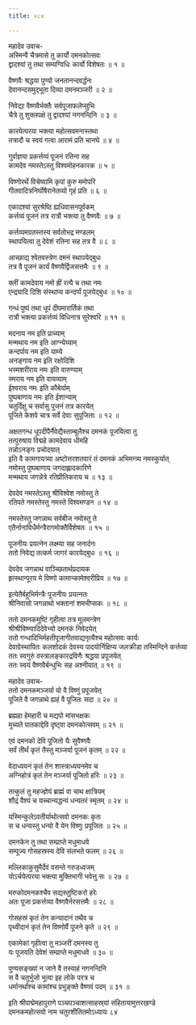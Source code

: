 ```yaml
---
title: ०८४

---
```

महादेव उवाच-  
अस्मिन्वै चैत्रमासे तु कार्यो दमनकोत्सवः  
द्वादश्यां तु तथा सम्यग्विधिः कार्यो विशेषतः ॥ १ ॥


वैष्णवैः श्रद्धया पुण्यो जनतानन्दवर्द्धनः  
देवानन्दसमुद्भूता दिव्या दमनमञ्जरी ॥ २ ॥


निवेद्या वैष्णवैर्भक्तैः सर्वपूजाफलेप्सुभिः  
चैत्रे तु शुक्लपक्षे तु द्वादश्यां नगनन्दिनि ॥ ३ ॥


कारयेत्परया भक्त्या महोत्सवमनास्तथा  
तत्रादौ च स्वयं गत्वा आरामं प्रति चानघे ॥ ४ ॥


गुर्वाज्ञया प्रकर्त्तव्यं पूजनं रतिना सह  
कामदेव नमस्तेऽस्तु विश्वमोहनकारक ॥ ५ ॥


विष्णोरर्थे विचेष्यामि कृपां कुरु ममोपरि  
गीतवादित्रनिर्घोषैरानेतव्यो गृहं प्रति ॥ ६ ॥


एकादश्यां सुरश्रेष्ठि ह्यधिवासनपूर्वकम्  
कर्त्तव्यं पूजनं तत्र रात्रौ भक्त्या तु वैष्णवैः ॥ ७ ॥


कर्त्तव्यमग्रतस्तस्य सर्वतोभद्र मण्डलम्  
स्थापयित्वा तु देवेशं रतिना सह तत्र वै ॥ ८ ॥


आच्छाद्य श्वेतवस्त्रेण दमनं स्थापयेद्बुधः  
तत्र वै पूजनं कार्यं वैष्णवैर्द्विजसत्तमैः ॥ ९ ॥


क्लीं कामदेवाय नमो ह्रीं रत्यै च तथा नमः  
एन्द्र्यादि दिशि संस्थाप्य कन्दर्प्पं पूजयेद्बुधः ॥ १० ॥


गन्धं पुष्पं तथा धूपं दीपमारार्तिकं तथा  
रात्रौ भक्त्या प्रकर्त्तव्यं विधिनात्र सुरेश्वरि ॥ ११ ॥


मदनाय नम इति प्राच्याम्  
मन्मथाय नम इति आग्न्येय्याम्  
कन्दर्पाय नम इति याम्ये  
अनङ्गाय नम इति रक्षोदिशि  
भस्मशरीराय नमः इति वारुण्याम्  
स्मराय नम इति वायव्याम्  
ईश्वराय नमः इति कौबेर्याम्  
पुष्पबाणाय नमः इति ईशान्याम्  
चतुर्दिक्षु च सर्वासु पूजनं तत्र कारयेत्  
पूजिते केशवे चात्र सर्वे देवाः सुपूजिताः ॥ १२ ॥


अक्षतगन्ध धूपदीपैर्नैवेद्यैस्ताम्बूलैश्च दमनकं पूजयित्वा तु  
तत्पुरुषाय विद्महे कामदेवाय धीमहि  
तन्नोऽनङ्गः प्रचोदयात्  
इति वै कामगायत्र्या अष्टोत्तरशतवारं तं दमनकं अभिमन्त्र्य नमस्कुर्यात्  
नमोस्तु पुष्पबाणाय जगदाह्लादकारिणे  
मन्मथाय जगन्नेत्रे रतिप्रीतिकराय च ॥ १३ ॥


देवदेव नमस्तेऽस्तु श्रीविश्वेश नमोस्तु ते  
रतिपते नमस्तेस्तु नमस्ते विश्वमण्डन ॥ १४ ॥


नमस्तेस्तु जगन्नाथ सर्वबीज नमोस्तु ते  
एतैर्नानाविधैर्मन्त्रैरागमोक्तैर्विशेषतः ॥ १५ ॥


पूजनीयः प्रयत्नेन लक्ष्म्या सह जनार्दनः  
ततो निवेद्य तत्कर्म जागरं कारयेद्बुधः ॥ १६ ॥


देवदेव जगन्नाथ वाञ्च्छितार्थप्रदायक  
हृत्स्थान्पूरय मे विष्णो कामान्कामेश्वरीप्रिय ॥ १७ ॥


इत्येतैर्बहुभिर्मन्त्रैः पूजनीयः प्रयत्नतः  
श्रीनिवासो जगन्नाथो भक्तानां शमभीप्सकः ॥ १८ ॥


ततो दमनकमुष्टिं गृहीत्वा तत्र मूलमन्त्रेण  
श्रीश्रीविष्ण्वादिदेवेभ्यो दमनकं निवेदयेत्  
ततो गन्धादिभिर्महतीपूजागीतवाद्यनृत्यैश्च महोत्सवः कार्यः  
देवाग्रेस्थापितः कलशोदकं देवस्य पादयोर्निक्षिप्य जलक्रीडा तस्मिन्दिने कर्त्तव्या  
ततः स्वगुरुं वस्त्रालङ्कारद्रविणैः श्रद्धया प्रपूजयेत्  
ततः स्वयं वैष्णवैर्बन्धुभिः सह अश्नीयात् ॥ १९ ॥


महादेव उवाच-  
ततो दमनकमञ्जर्या यो वै विष्णुं प्रपूजयेत्  
पूजिते वै जगन्नाथे ह्यहं वै पूजितः सदा ॥ २० ॥


ब्रह्महा हेमहारी च मद्यपो मांसभक्षकः  
मुच्यते पातकाद्देवि दृष्ट्वा दमनकोत्सवम् ॥ २१ ॥


एवं दमनको देवि पूजितो यैः सुवैष्णवैः  
सर्वं तीर्थं कृतं तैस्तु मञ्जर्या पूजनं कृतम् ॥ २२ ॥


वेदाध्ययनं कृतं तेन शास्त्राध्ययनमेव च  
अग्निहोत्रं कृतं तेन मञ्जर्या पूजितो हरिः ॥ २३ ॥


तत्कुलं तु महज्ज्ञेयं ब्राह्मं वा चाथ क्षात्रियम्  
शौद्रं वैश्यं च यच्चान्यद्धन्यं धन्यतरं स्मृतम् ॥ २४ ॥


यस्मिन्कुलेऽवतीर्याथोत्सवो दमनकः कृतः  
स च धन्यस्तु धन्यो वै येन विष्णुः प्रपूजितः ॥ २५ ॥


दमनकेन तु तथा सम्प्राप्ते मधुमाधवे  
सम्पूज्य गोसहस्रस्य देवि संलभते फलम् ॥ २६ ॥


मल्लिकाकुसुमैर्देवं वसन्ते गरुडध्वजम्  
योऽर्चयेत्परया भक्त्या मुक्तिभागी भवेत्तु सः ॥ २७ ॥


मरुकोदमनकश्चैव सद्यस्तुष्टिकरो हरेः  
अतः पूजा प्रकर्त्तव्या वैष्णवैर्नरसत्तमैः ॥ २८ ॥


गोसहस्रं कृतं तेन कन्यादानं तथैव च  
पृथ्वीदानं कृतं तेन विष्णोर्वै पूजने कृते ॥ २९ ॥


एकामेकां गृहीत्वा तु मञ्जरीं दमनस्य तु  
यः पूजयति देवेशं सम्प्राप्ते मधुमाधवे ॥ ३० ॥


पुण्यसङ्ख्यां न जाने वै तस्याहं नगनन्दिनि  
स वै चतुर्भुजो भूत्वा इह लोके परत्र च  
धर्मानर्थांश्च कामांश्च प्रभुङ्क्ते वैष्णवं पदम् ॥ ३१ ॥


इति श्रीपाद्मेमहापुराणे पञ्चपञ्चाशत्साहस्र्यां संहितायामुत्तरखण्डे  
दमनकमहोत्सवो नाम चतुरशीतितमोऽध्यायः ८४